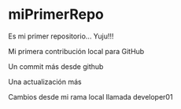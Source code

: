 # miPrimerRepo
Es mi primer repositorio... Yuju!!!

Mi primera contribución local para GitHub

Un commit más desde github

Una actualización más

Cambios desde mi rama local llamada developer01
